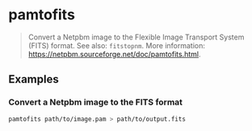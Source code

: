 # pamtofits

> Convert a Netpbm image to the Flexible Image Transport System (FITS) format. See also: `fitstopnm`. More information: <https://netpbm.sourceforge.net/doc/pamtofits.html>.

## Examples

### Convert a Netpbm image to the FITS format

```bash
pamtofits path/to/image.pam > path/to/output.fits
```
